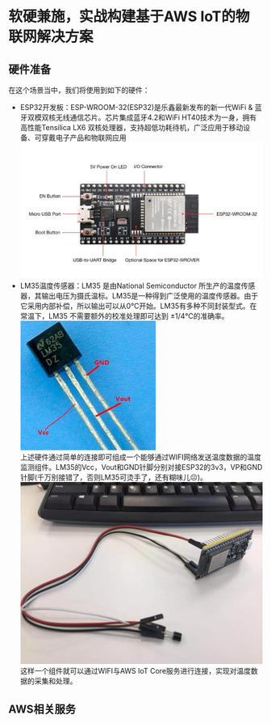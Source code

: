 # 软硬兼施，实战构建基于AWS IoT的物联网解决方案
## 硬件准备
在这个场景当中，我们将使用到如下的硬件：
*	ESP32开发板：ESP-WROOM-32(ESP32)是乐鑫最新发布的新一代WiFi & 蓝牙双模双核无线通信芯片。芯片集成蓝牙4.2和WiFi HT40技术为一身，拥有高性能Tensilica LX6 双核处理器，支持超低功耗待机，广泛应用于移动设备、可穿戴电子产品和物联网应用<br>
![](https://github.com/steelren/aws_iot_core_workshop/blob/master/pics/esp32.jpg) <br>
*	LM35温度传感器：LM35 是由National Semiconductor 所生产的温度传感器，其输出电压为摄氏温标。LM35是一种得到广泛使用的温度传感器。由于它采用内部补偿，所以输出可以从0℃开始。LM35有多种不同封装型式。在常温下，LM35 不需要额外的校准处理即可达到 ±1/4℃的准确率。<br>
![](https://github.com/steelren/aws_iot_core_workshop/blob/master/pics/lm35.jpg) <br>
    上述硬件通过简单的连接即可组成一个能够通过WIFI网络发送温度数据的温度监测组件。LM35的Vcc，Vout和GND针脚分别对接ESP32的3v3，VP和GND针脚(千万别接错了，否则LM35可烫手了，还有糊味儿☹)。<br>
![](https://github.com/steelren/aws_iot_core_workshop/blob/master/pics/composite.jpg) <br>
    这样一个组件就可以通过WIFI与AWS IoT Core服务进行连接，实现对温度数据的采集和处理。<br>

## AWS相关服务

